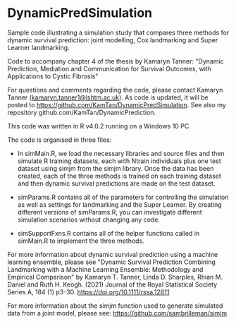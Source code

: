 # DynamicPredSimulation
Sample code illustrating a simulation study that compares three methods for dynamic survival prediction: joint modelling, Cox landmarking and Super Learner landmarking.

Code to accompany chapter 4 of the thesis by Kamaryn Tanner:
"Dynamic Prediction, Mediation and Communication for Survival Outcomes, with Applications to Cystic Fibrosis"
  
For questions and comments regarding the code, please contact Kamaryn Tanner (kamaryn.tanner1@lshtm.ac.uk). As code is updated, it will be posted to https://github.com/KamTan/DynamicPredSimulation. 
See also my repository github.com/KamTan/DynamicPrediction.

This code was written in R v4.0.2 running on a Windows 10 PC.

The code is organised in three files:

 * In simMain.R, we load the necessary libraries and source files and then simulate R training datasets, each with Ntrain individuals plus one test dataset using simjm from the simjm library.  Once the data has been created, each of the three methods is trained on each training dataset and then dynamic survival predictions are made on the test dataset.

 * simParams.R contains all of the parameters for controlling the simulation as well as settings for landmarking and the Super Learner.  By creating different versions of simParams.R, you can investigate different simulation scenarios without changing any code. 
 
 * simSupportFxns.R contains all of the helper functions called in simMain.R to implement the three methods.

For more information about dynamic survival prediction using a machine learning ensemble, please see 
"Dynamic Survival Prediction Combining Landmarking with a Machine Learning Ensemble: Methodology and Empirical Comparison" by Kamaryn T. Tanner, Linda D. Sharples, Rhian M. Daniel and Ruth H. Keogh. (2021) Journal of the Royal Statistical Society Series A, 184 (1) p3-30. https://doi.org/10.1111/rssa.12611


For more information about the simjm function used to generate simulated data from a joint model, please see:
https://github.com/sambrilleman/simjm


